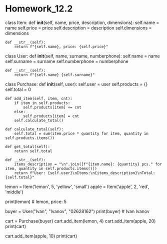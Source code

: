 # Homework_12.2



class Item:
    def __init__(self, name, price, description, dimensions):
        self.name = name
        self.price = price
        self.description = description
        self.dimensions = dimensions

    def __str__(self):
        return f"{self.name}, price: {self.price}"


class User:
    def __init__(self, name, surname, numberphone):
        self.name = name
        self.surname = surname
        self.numberphone = numberphone

    def __str__(self):
        return f"{self.name} {self.surname}"


class Purchase:
    def __init__(self, user):
        self.user = user
        self.products = {}
        self.total = 0

    def add_item(self, item, cnt):
        if item in self.products:
            self.products[item] += cnt
        else:
            self.products[item] = cnt
        self.calculate_total()

    def calculate_total(self):
        self.total = sum(item.price * quantity for item, quantity in self.products.items())

    def get_total(self):
        return self.total

    def __str__(self):
        items_description = "\n".join([f"{item.name}: {quantity} pcs." for item, quantity in self.products.items()])
        return f"User: {self.user}\nItems:\n{items_description}\nTotal: {self.total}"


lemon = Item('lemon', 5, 'yellow', 'small')
apple = Item('apple', 2, 'red', 'middle')

print(lemon)  # lemon, price: 5

buyer = User("Ivan", "Ivanov", "02628162")
print(buyer)  # Ivan Ivanov

cart = Purchase(buyer)
cart.add_item(lemon, 4)
cart.add_item(apple, 20)
print(cart)

cart.add_item(apple, 10)
print(cart)
